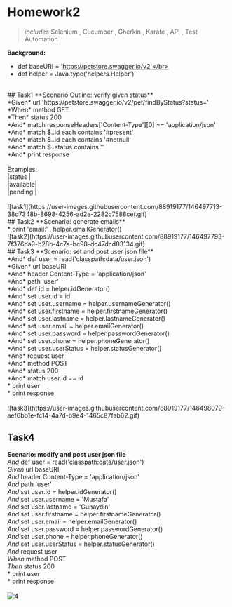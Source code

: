 # Homework2
>*includes* Selenium , Cucumber , Gherkin , Karate , API , Test Automation

  **Background:**</br>
   * def baseURI = 'https://petstore.swagger.io/v2'</br>
   * def helper = Java.type('helpers.Helper')</br>
</br>
  ## Task1
   **Scenario Outline: verify given status**</br>
      *Given* url 'https://petstore.swagger.io/v2/pet/findByStatus?status=<status>'</br>
      *When* method GET</br>
      *Then* status 200</br>
      *And* match responseHeaders['Content-Type'][0] == 'application/json'</br>
      *And* match $..id each contains '#present'</br>
      *And* match $..id each contains '#notnull'</br>
      *And* match $..status contains '<status>'</br>
      *And* print response</br>
      </br>
    Examples:</br>
    |status   |</br>
    |available|</br>
    |pending  |</br>
    </br>
![task1](https://user-images.githubusercontent.com/88919177/146497713-38d7348b-8698-4256-ad2e-2282c7588cef.gif)

 </br>
 ## Task2
  **Scenario: generate emails**</br>
      * print 'email:' , helper.emailGenerator()</br>
![task2](https://user-images.githubusercontent.com/88919177/146497793-7f376da9-b28b-4c7a-bc98-dc47dcd03134.gif)
 </br>
  ## Task3
  **Scenario: set and post user json file**</br>
      *And* def user = read('classpath:data/user.json')</br>
      *Given* url baseURI</br>
      *And* header Content-Type = 'application/json'</br>
      *And* path 'user'</br>
      *And* def id = helper.idGenerator()</br>
      *And* set user.id = id</br>
      *And* set user.username = helper.usernameGenerator()</br>
      *And* set user.firstname = helper.firstnameGenerator()</br>
      *And* set user.lastname = helper.lastnameGenerator()</br>
      *And* set user.email = helper.emailGenerator()</br>
      *And* set user.password = helper.passwordGenerator()</br>
      *And* set user.phone = helper.phoneGenerator()</br>
      *And* set user.userStatus = helper.statusGenerator()</br>
      *And* request user</br>
      *And* method POST</br>
      *And* status 200</br>
      *And* match user.id == id</br>
      * print user</br>
      * print response</br>
      </br>
      ![task3](https://user-images.githubusercontent.com/88919177/146498079-aef6bb1e-fc14-4a7d-b9e4-1465c87fab62.gif)
 </br>
 
  ## Task4
  **Scenario: modify and post user json file**</br>
      *And* def user = read('classpath:data/user.json')</br>
      *Given* url baseURI</br>
      *And* header Content-Type = 'application/json'</br>
      *And* path 'user'</br>
      *And* set user.id = helper.idGenerator()</br>
      *And* set user.username = 'Mustafa'</br>
      *And* set user.lastname = 'Gunaydin'</br>
      *And* set user.firstname = helper.firstnameGenerator()</br>
      *And* set user.email = helper.emailGenerator()</br>
      *And* set user.password = helper.passwordGenerator()</br>
      *And* set user.phone = helper.phoneGenerator()</br>
      *And* set user.userStatus = helper.statusGenerator()</br>
      *And* request user</br>
      *When* method POST</br>
      *Then* status 200</br>
      * print user</br>
      * print response</br>
      </br>
 ![4](https://user-images.githubusercontent.com/88919177/146499245-70648459-5725-45db-b94e-b01c443edefd.gif)
      </br>
